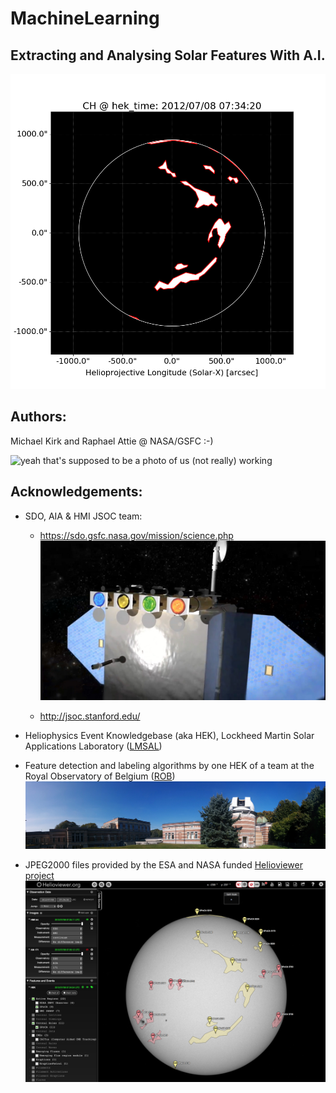 # MachineLearning

## Extracting and Analysing Solar Features With A.I.

![Coronal hole masked viewed by the HEK](images/2012_07_08__07_34_15_63__SDO_AIA_AIA_335_plot_CH.png)

## Authors: 

Michael Kirk and Raphael Attie @ NASA/GSFC :-)

![yeah that's supposed to be a photo of us (not really) working](images/IMG_3552.jpg)

## Acknowledgements: 

- SDO, AIA & HMI JSOC team:
    - https://sdo.gsfc.nasa.gov/mission/science.php
    ![SDO spacecraft](images/sdo_aia_anim.jpg)

    - http://jsoc.stanford.edu/

- Heliophysics Event Knowledgebase (aka HEK), Lockheed Martin Solar Applications Laboratory ([LMSAL](https://www.lmsal.com/))

- Feature detection and labeling algorithms by one HEK of a team at the Royal Observatory of Belgium ([ROB](https://www.astro.oma.be/en/))
![ROB & USET telescope dome](images/PANO_20160924_143315.jpg)

- JPEG2000 files provided by the ESA and NASA funded [Helioviewer project](https://www.helioviewer.org/)
![helioviewer](images/helioviewer.png)